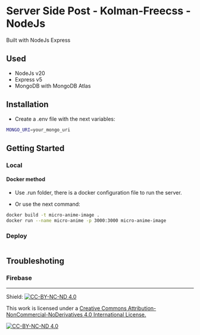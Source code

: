 # Server Side Post - Kolman-Freecss - NodeJs 

Built with NodeJs Express

## Used

- NodeJs v20
- Express v5
- MongoDB with MongoDB Atlas

## Installation

- Create a .env file with the next variables:

```bash
MONGO_URI=your_mongo_uri
```

## Getting Started

### Local

#### Docker method

- Use .run folder, there is a docker configuration file to run the server.

- Or use the next command:

```bash
docker build -t micro-anime-image .
docker run --name micro-anime -p 3000:3000 micro-anime-image
```

### Deploy

```bash
```

## Troubleshoting

### Firebase

---

Shield: [![CC-BY-NC-ND 4.0][CC-BY-NC-ND-shield]][CC-BY-NC-ND]

This work is licensed under a [Creative Commons Attribution-NonCommercial-NoDerivatives 4.0 International License.][CC-BY-NC-ND]

[![CC-BY-NC-ND 4.0][CC-BY-NC-ND-image]][CC-BY-NC-ND]

[CC-BY-NC-ND-shield]: https://img.shields.io/badge/License-CC--BY--NC--ND--4.0-lightgrey
[CC-BY-NC-ND]: http://creativecommons.org/licenses/by-nc-nd/4.0/
[CC-BY-NC-ND-image]: https://i.creativecommons.org/l/by-nc-nd/4.0/88x31.png
